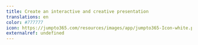 ```yaml
---
title: Create an interactive and creative presentation
translations: en
color: #777777
icon: https://jumpto365.com/resources/images/app/jumpto365-Icon-white.png
externalref: undefined
---
```

  


